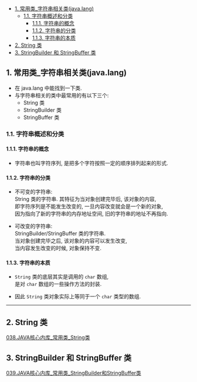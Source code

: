 <!-- TOC -->

- [1. 常用类_字符串相关类(java.lang)](#1-常用类_字符串相关类javalang)
  - [1.1. 字符串概述和分类](#11-字符串概述和分类)
    - [1.1.1. 字符串的概念](#111-字符串的概念)
    - [1.1.2. 字符串的分类](#112-字符串的分类)
    - [1.1.3. 字符串的本质](#113-字符串的本质)
- [2. String 类](#2-string-类)
- [3. StringBuilder 和 StringBuffer 类](#3-stringbuilder-和-stringbuffer-类)

<!-- /TOC -->

## 1. 常用类_字符串相关类(java.lang)
- 在 java.lang 中能找到一下类.
- 与字符串相关的类中最常用的有以下三个:  
  - String 类
  - StringBuilder 类
  - StringBuffer 类

### 1.1. 字符串概述和分类

#### 1.1.1. 字符串的概念 
- 字符串也叫字符序列, 是把多个字符按照一定的顺序排列起来的形式.  

#### 1.1.2. 字符串的分类  
- 不可变的字符串:   
  String 类的字符串. 其特征为当对象创建完毕后, 该对象的内容,  
  即字符序列是不能发生改变的, 一旦内容改变就会是一个新的对象,  
  因为指向了新的字符串的内存地址空间, 旧的字符串的地址不再指向.

- 可改变的字符串:  
  StringBuilder/StringBuffer 类的字符串.  
  当对象创建完毕之后, 该对象的内容可以发生改变,  
  当内容发生改变的时候, 对象保持不变.

#### 1.1.3. 字符串的本质
- `String` 类的底层其实是调用的 `char` 数组,  
  是对 `char` 数组的一些操作方法的封装.

- 因此 `String` 类对象实际上等同于一个 `char` 类型的数组.

****

## 2. String 类
<a href="038.JAVA核心内库_常用类_String类.md">038.JAVA核心内库_常用类_String类</a>

## 3. StringBuilder 和 StringBuffer 类
<a href="039.JAVA核心内库_常用类_StringBuilder和StringBuffer类.md">039.JAVA核心内库_常用类_StringBuilder和StringBuffer类</a>